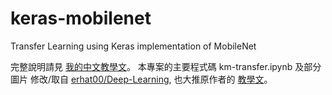 # keras-mobilenet
Transfer Learning using Keras implementation of MobileNet

完整說明請見 [我的中文教學文]()。 本專案的主要程式碼 km-transfer.ipynb 及部分圖片 修改/取自 [erhat00/Deep-Learning](https://github.com/ferhat00/Deep-Learning/tree/master/Transfer%20Learning%20CNN), 也大推原作者的 [教學文](https://towardsdatascience.com/transfer-learning-using-mobilenet-and-keras-c75daf7ff299)。

